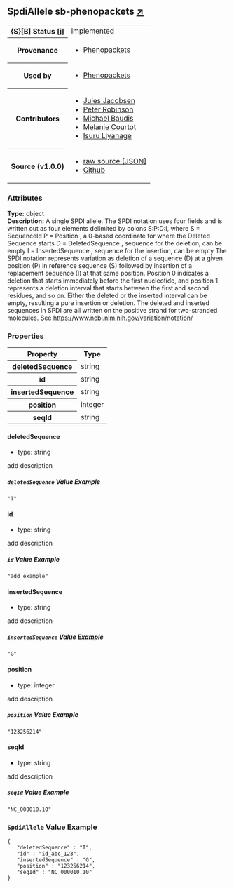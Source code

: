 
<div id="schema-header-title">
  <h2>SpdiAllele <span id="schema-header-title-project">sb-phenopackets <a href="https://github.com/ga4gh-schemablocks/sb-phenopackets" target="_BLANK">&nearr;</a></span> </h2>
</div>

<table id="schema-header-table">
  <tr>
    <th>{S}[B] Status <a href="https://schemablocks.org/about/sb-status-levels.html">[i]</a></th>
    <td><div id="schema-header-status">implemented</div></td>
  </tr>

  <tr>
    <th>Provenance</th>
    <td>
      <ul>
<li><a href="https://github.com/phenopackets/phenopacket-schema/blob/master/docs/variant.rst">Phenopackets</a></li>
      </ul>
    </td>
  </tr>
  <tr>
    <th>Used by</th>
    <td>
      <ul>
<li><a href="https://github.com/phenopackets/phenopacket-schema/blob/master/docs/variant.rst">Phenopackets</a></li>
      </ul>
    </td>
  </tr>

<!--more-->

  <tr>
    <th>Contributors</th>
    <td>
      <ul>
<li><a href="https://orcid.org/0000-0002-3265-15918">Jules Jacobsen</a></li>
<li><a href="https://orcid.org/0000-0002-0736-91998">Peter Robinson</a></li>
<li><a href="https://orcid.org/0000-0002-9903-4248">Michael Baudis</a></li>
<li><a href="https://orcid.org/0000-0002-9551-6370">Melanie Courtot</a></li>
<li><a href="https://orcid.org/0000-0002-4839-5158">Isuru Liyanage</a></li>
      </ul>
    </td>
  </tr>
  <tr>
    <th>Source (v1.0.0)</th>
    <td>
      <ul>
        <li><a href="current/SpdiAllele.json" target="_BLANK">raw source [JSON]</a></li>
        <li><a href="https://github.com/ga4gh-schemablocks/sb-phenopackets/blob/master/schemas/SpdiAllele.yaml" target="_BLANK">Github</a></li>
      </ul>
    </td>
  </tr>
</table>

<div id="schema-attributes-title">
  <h3>Attributes</h3>
</div>

  
__Type:__ object  
__Description:__ A single SPDI allele.
The SPDI notation uses four fields and is written out as four elements delimited by colons S:P:D:I, where
S = SequenceId
P = Position , a 0-based coordinate for where the Deleted Sequence starts
D = DeletedSequence , sequence for the deletion, can be empty
I = InsertedSequence , sequence for the insertion, can be empty
The SPDI notation represents variation as deletion of a sequence (D) at a given position (P) in reference sequence (S)
followed by insertion of a replacement sequence (I) at that same position. Position 0 indicates a deletion that
starts immediately before the first nucleotide, and position 1 represents a deletion interval that starts between the
first and second residues, and so on. Either the deleted or the inserted interval can be empty, resulting a pure
insertion or deletion.
The deleted and inserted sequences in SPDI are all written on the positive strand for two-stranded molecules.
See https://www.ncbi.nlm.nih.gov/variation/notation/

### Properties

<table id="schema-properties-table">
  <tr>
    <th>Property</th>
    <th>Type</th>
  </tr>
  <tr>
    <th>deletedSequence</th>
    <td>string</td>
  </tr>
  <tr>
    <th>id</th>
    <td>string</td>
  </tr>
  <tr>
    <th>insertedSequence</th>
    <td>string</td>
  </tr>
  <tr>
    <th>position</th>
    <td>integer</td>
  </tr>
  <tr>
    <th>seqId</th>
    <td>string</td>
  </tr>

</table>


#### deletedSequence

* type: string

add description

##### `deletedSequence` Value Example  

```
"T"
```

#### id

* type: string

add description

##### `id` Value Example  

```
"add example"
```

#### insertedSequence

* type: string

add description

##### `insertedSequence` Value Example  

```
"G"
```

#### position

* type: integer

add description

##### `position` Value Example  

```
"123256214"
```

#### seqId

* type: string

add description

##### `seqId` Value Example  

```
"NC_000010.10"
```


### `SpdiAllele` Value Example  

```
{
   "deletedSequence" : "T",
   "id" : "id_abc_123",
   "insertedSequence" : "G",
   "position" : "123256214",
   "seqId" : "NC_000010.10"
}
```

